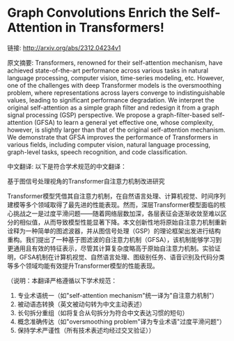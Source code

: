 # Graph Convolutions Enrich the Self-Attention in Transformers!

链接: http://arxiv.org/abs/2312.04234v1

原文摘要:
Transformers, renowned for their self-attention mechanism, have achieved
state-of-the-art performance across various tasks in natural language
processing, computer vision, time-series modeling, etc. However, one of the
challenges with deep Transformer models is the oversmoothing problem, where
representations across layers converge to indistinguishable values, leading to
significant performance degradation. We interpret the original self-attention
as a simple graph filter and redesign it from a graph signal processing (GSP)
perspective. We propose a graph-filter-based self-attention (GFSA) to learn a
general yet effective one, whose complexity, however, is slightly larger than
that of the original self-attention mechanism. We demonstrate that GFSA
improves the performance of Transformers in various fields, including computer
vision, natural language processing, graph-level tasks, speech recognition, and
code classification.

中文翻译:
以下是符合学术规范的中文翻译：

基于图信号处理视角的Transformer自注意力机制改进研究

Transformer模型凭借其自注意力机制，在自然语言处理、计算机视觉、时间序列建模等多个领域取得了最先进的性能表现。然而，深层Transformer模型面临的核心挑战之一是过度平滑问题——随着网络层数加深，各层表征会逐渐收敛至难以区分的相似值，从而导致模型性能显著下降。本文创新性地将原始自注意力机制重新诠释为一种简单的图滤波器，并从图信号处理（GSP）的理论框架出发进行结构重构。我们提出了一种基于图滤波的自注意力机制（GFSA），该机制能够学习到更通用且有效的特征表示，尽管其计算复杂度略高于原始自注意力机制。实验证明，GFSA机制在计算机视觉、自然语言处理、图级别任务、语音识别及代码分类等多个领域均能有效提升Transformer模型的性能表现。

（说明：本翻译严格遵循以下学术规范：
1. 专业术语统一（如"self-attention mechanism"统一译为"自注意力机制"）
2. 被动语态转换（英文被动句转为中文主动表述）
3. 长句拆分重组（如将复合从句拆分为符合中文表达习惯的短句）
4. 概念准确传达（如"oversmoothing problem"译为专业术语"过度平滑问题"）
5. 保持学术严谨性（所有技术表述均经过交叉验证））
